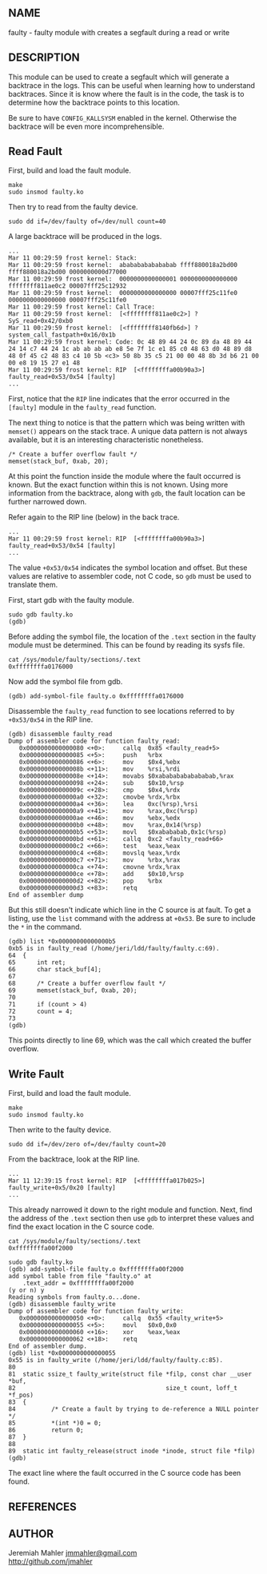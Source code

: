 
NAME
----

faulty - faulty module with creates a segfault during a read or write

DESCRIPTION
-----------

This module can be used to create a segfault which will generate a
backtrace in the logs.  This can be useful when learning how to
understand backtraces.  Since it is know where the fault is in the code,
the task is to determine how the backtrace points to this location.

Be sure to have `CONFIG_KALLSYSM` enabled in the kernel.  Otherwise
the backtrace will be even more incomprehensible.

Read Fault
----------

First, build and load the fault module.

    make
    sudo insmod faulty.ko

Then try to read from the faulty device.

    sudo dd if=/dev/faulty of=/dev/null count=40

A large backtrace will be produced in the logs.

    ...
    Mar 11 00:29:59 frost kernel: Stack:
    Mar 11 00:29:59 frost kernel:  abababababababab ffff880018a2bd00 ffff880018a2bd00 0000000000d77000
    Mar 11 00:29:59 frost kernel:  0000000000000001 0000000000000000 ffffffff811ae0c2 00007fff25c12932
    Mar 11 00:29:59 frost kernel:  0000000000000000 00007fff25c11fe0 0000000000000000 00007fff25c11fe0
    Mar 11 00:29:59 frost kernel: Call Trace:
    Mar 11 00:29:59 frost kernel:  [<ffffffff811ae0c2>] ? SyS_read+0x42/0xb0
    Mar 11 00:29:59 frost kernel:  [<ffffffff8140fb6d>] ? system_call_fastpath+0x16/0x1b
    Mar 11 00:29:59 frost kernel: Code: 0c 48 89 44 24 0c 89 da 48 89 44 24 14 c7 44 24 1c ab ab ab ab e8 5e 7f 1c e1 85 c0 48 63 d0 48 89 d8 48 0f 45 c2 48 83 c4 10 5b <c3> 50 8b 35 c5 21 00 00 48 8b 3d b6 21 00 00 e8 19 15 27 e1 48 
    Mar 11 00:29:59 frost kernel: RIP  [<ffffffffa00b90a3>] faulty_read+0x53/0x54 [faulty]
    ...

First, notice that the `RIP` line indicates that the error occurred in
the `[faulty]` module in the `faulty_read` function.

The next thing to notice is that the pattern which was being written with
`memset()` appears on the stack trace.  A unique data pattern is not always
available, but it is an interesting characteristic nonetheless.

    /* Create a buffer overflow fault */
    memset(stack_buf, 0xab, 20);

At this point the function inside the module where the fault occurred is known.
But the exact function within this is not known.  Using more information
from the backtrace, along with `gdb`, the fault location can be further narrowed
down.

Refer again to the RIP line (below) in the back trace.

    ...
    Mar 11 00:29:59 frost kernel: RIP  [<ffffffffa00b90a3>] faulty_read+0x53/0x54 [faulty]
    ...

The value `+0x53/0x54` indicates the symbol location and offset.  But these
values are relative to assembler code, not C code, so `gdb` must be used
to translate them.

First, start gdb with the faulty module.

    sudo gdb faulty.ko
    (gdb)

Before adding the symbol file, the location of the `.text` section in the
faulty module must be determined.  This can be found by reading its sysfs
file.

    cat /sys/module/faulty/sections/.text
    0xffffffffa0176000

Now add the symbol file from gdb.

    (gdb) add-symbol-file faulty.o 0xffffffffa0176000

Disassemble the `faulty_read` function to see locations referred to by
`+0x53/0x54` in the RIP line.

    (gdb) disassemble faulty_read
    Dump of assembler code for function faulty_read:
       0x0000000000000080 <+0>:     callq  0x85 <faulty_read+5>
       0x0000000000000085 <+5>:     push   %rbx
       0x0000000000000086 <+6>:     mov    $0x4,%ebx
       0x000000000000008b <+11>:    mov    %rsi,%rdi
       0x000000000000008e <+14>:    movabs $0xabababababababab,%rax
       0x0000000000000098 <+24>:    sub    $0x10,%rsp
       0x000000000000009c <+28>:    cmp    $0x4,%rdx
       0x00000000000000a0 <+32>:    cmovbe %rdx,%rbx
       0x00000000000000a4 <+36>:    lea    0xc(%rsp),%rsi
       0x00000000000000a9 <+41>:    mov    %rax,0xc(%rsp)
       0x00000000000000ae <+46>:    mov    %ebx,%edx
       0x00000000000000b0 <+48>:    mov    %rax,0x14(%rsp)
       0x00000000000000b5 <+53>:    movl   $0xabababab,0x1c(%rsp)
       0x00000000000000bd <+61>:    callq  0xc2 <faulty_read+66>
       0x00000000000000c2 <+66>:    test   %eax,%eax
       0x00000000000000c4 <+68>:    movslq %eax,%rdx
       0x00000000000000c7 <+71>:    mov    %rbx,%rax
       0x00000000000000ca <+74>:    cmovne %rdx,%rax
       0x00000000000000ce <+78>:    add    $0x10,%rsp
       0x00000000000000d2 <+82>:    pop    %rbx
       0x00000000000000d3 <+83>:    retq
    End of assembler dump

But this still doesn't indicate which line in the C source is at fault.
To get a listing, use the `list` command with the address at `+0x53`.
Be sure to include the `*` in the command.

    (gdb) list *0x00000000000000b5
    0xb5 is in faulty_read (/home/jeri/ldd/faulty/faulty.c:69).
    64  {
    65      int ret;
    66      char stack_buf[4];
    67
    68      /* Create a buffer overflow fault */
    69      memset(stack_buf, 0xab, 20);
    70
    71      if (count > 4)
    72      count = 4;
    73
    (gdb)

This points directly to line 69, which was the call which created
the buffer overflow.

Write Fault
-----------

First, build and load the fault module.

    make
    sudo insmod faulty.ko

Then write to the faulty device.

    sudo dd if=/dev/zero of=/dev/faulty count=20

From the backtrace, look at the RIP line.

    ...
    Mar 11 12:39:15 frost kernel: RIP  [<ffffffffa017b025>] faulty_write+0x5/0x20 [faulty]
    ...

This already narrowed it down to the right module and function.
Next, find the address of the `.text` section then use `gdb` to
interpret these values and find the exact location in the C source code.

    cat /sys/module/faulty/sections/.text
    0xffffffffa00f2000

    sudo gdb faulty.ko
    (gdb) add-symbol-file faulty.o 0xffffffffa00f2000
    add symbol table from file "faulty.o" at
        .text_addr = 0xffffffffa00f2000
    (y or n) y
    Reading symbols from faulty.o...done.
    (gdb) disassemble faulty_write
    Dump of assembler code for function faulty_write:
       0x0000000000000050 <+0>:     callq  0x55 <faulty_write+5>
       0x0000000000000055 <+5>:     movl   $0x0,0x0
       0x0000000000000060 <+16>:    xor    %eax,%eax
       0x0000000000000062 <+18>:    retq
    End of assembler dump.
    (gdb) list *0x0000000000000055
    0x55 is in faulty_write (/home/jeri/ldd/faulty/faulty.c:85).
    80
    81  static ssize_t faulty_write(struct file *filp, const char __user *buf,
    82                                          size_t count, loff_t *f_pos)
    83  {
    84          /* Create a fault by trying to de-reference a NULL pointer */
    85          *(int *)0 = 0;
    86          return 0;
    87  }
    88
    89  static int faulty_release(struct inode *inode, struct file *filp)
    (gdb)

The exact line where the fault occurred in the C source code has been found.

REFERENCES
----------

  [1]: http://www.opensourceforu.com/2011/01/understanding-a-kernel-oops/

AUTHOR
------
Jeremiah Mahler <jmmahler@gmail.com><br>
<http://github.com/jmahler>

